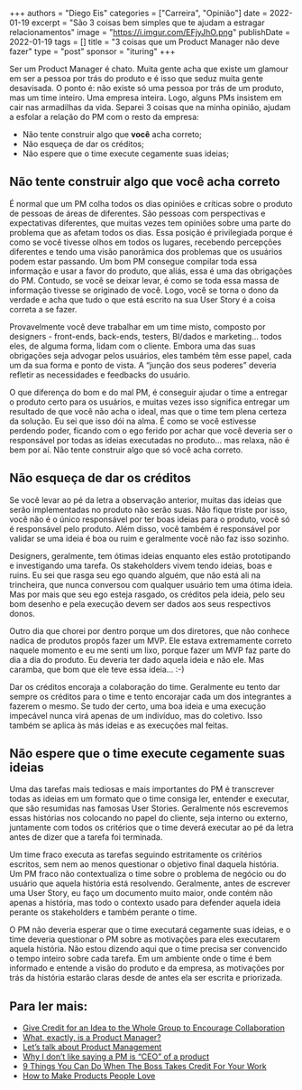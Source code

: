 +++
authors = "Diego Eis"
categories = ["Carreira", "Opinião"]
date = 2022-01-19
excerpt = "São 3 coisas bem simples que te ajudam a estragar relacionamentos"
image = "https://i.imgur.com/EFjyJhO.png"
publishDate = 2022-01-19
tags = []
title = "3 coisas que um Product Manager não deve fazer"
type = "post"
sponsor = "ituring"
+++

Ser um Product Manager é chato. Muita gente acha que existe um glamour em ser a pessoa por trás do produto e é isso que seduz muita gente desavisada. O ponto é: não existe só uma pessoa por trás de um produto, mas um time inteiro. Uma empresa inteira. Logo, alguns PMs insistem em cair nas armadilhas da vida. Separei 3 coisas que na minha opinião, ajudam a esfolar a relação do PM com o resto da empresa:

* Não tente construir algo que **você** acha correto;
* Não esqueça de dar os créditos;
* Não espere que o time execute cegamente suas ideias;

## Não tente construir algo que você acha correto

É normal que um PM colha todos os dias opiniões e críticas sobre o produto de pessoas de áreas de diferentes. São pessoas com perspectivas e expectativas diferentes, que muitas vezes tem opiniões sobre uma parte do problema que as afetam todos os dias. Essa posição é privilegiada porque é como se você tivesse olhos em todos os lugares, recebendo percepções diferentes e tendo uma visão panorâmica dos problemas que os usuários podem estar passando. Um bom PM consegue compilar toda essa informação e usar a favor do produto, que aliás, essa é uma das obrigações do PM. Contudo, se você se deixar levar, é como se toda essa massa de informação tivesse se originado de você. Logo, você se torna o dono da verdade e acha que tudo o que está escrito na sua User Story é a coisa correta a se fazer.

Provavelmente você deve trabalhar em um time misto, composto por designers - front-ends, back-ends, testers, BI/dados e marketing… todos eles, de alguma forma, lidam com o cliente. Embora uma das suas obrigações seja advogar pelos usuários, eles também têm esse papel, cada um da sua forma e ponto de vista. A “junção dos seus poderes” deveria refletir as necessidades e feedbacks do usuário.

O que diferença do bom e do mal PM, é conseguir ajudar o time a entregar o produto certo para os usuários, e muitas vezes isso significa entregar um resultado de que você não acha o ideal, mas que o time tem plena certeza da solução. Eu sei que isso dói na alma. É como se você estivesse perdendo poder, ficando com o ego ferido por achar que você deveria ser o responsável por todas as ideias executadas no produto… mas relaxa, não é bem por aí. Não tente construir algo que só você acha correto.

## Não esqueça de dar os créditos

Se você levar ao pé da letra a observação anterior, muitas das ideias que serão implementadas no produto não serão suas. Não fique triste por isso, você não é o único responsável por ter boas ideias para o produto, você só é responsável pelo produto. Além disso, você também é responsável por validar se uma ideia é boa ou ruim e geralmente você não faz isso sozinho.

Designers, geralmente, tem ótimas ideias enquanto eles estão prototipando e investigando uma tarefa. Os stakeholders vivem tendo ideias, boas e ruins. Eu sei que rasga seu ego quando alguém, que não está ali na trincheira, que nunca conversou com qualquer usuário tem uma ótima ideia. Mas por mais que seu ego esteja rasgado, os créditos pela ideia, pelo seu bom desenho e pela execução devem ser dados aos seus respectivos donos.

Outro dia que chorei por dentro porque um dos diretores, que não conhece nadica de produtos propôs fazer um MVP. Ele estava extremamente correto naquele momento e eu me senti um lixo, porque fazer um MVP faz parte do dia a dia do produto. Eu deveria ter dado aquela ideia e não ele. Mas caramba, que bom que ele teve essa ideia… :-)

Dar os créditos encoraja a colaboração do time. Geralmente eu tento dar sempre os créditos para o time e tento encorajar cada um dos integrantes a fazerem o mesmo. Se tudo der certo, uma boa ideia e uma execução impecável nunca virá apenas de um indivíduo, mas do coletivo. Isso também se aplica às más ideias e as execuções mal feitas.

## Não espere que o time execute cegamente suas ideias

Uma das tarefas mais tediosas e mais importantes do PM é transcrever todas as ideias em um formato que o time consiga ler, entender e executar, que são resumidas nas famosas User Stories. Geralmente nós escrevemos essas histórias nos colocando no papel do cliente, seja interno ou externo, juntamente com todos os critérios que o time deverá executar ao pé da letra antes de dizer que a tarefa foi terminada.

Um time fraco executa as tarefas seguindo estritamente os critérios escritos, sem nem ao menos questionar o objetivo final daquela história. Um PM fraco não contextualiza o time sobre o problema de negócio ou do usuário que aquela história está resolvendo. Geralmente, antes de escrever uma User Story, eu faço um documento muito maior, onde contém não apenas a história, mas todo o contexto usado para defender aquela ideia perante os stakeholders e também perante o time.

O PM não deveria esperar que o time executará cegamente suas ideias, e o time deveria questionar o PM sobre as motivações para eles executarem aquela história. Não estou dizendo aqui que o time precisa ser convencido o tempo inteiro sobre cada tarefa. Em um ambiente onde o time é bem informado e entende a visão do produto e da empresa, as motivações por trás da história estarão claras desde de antes ela ser escrita e priorizada.

## Para ler mais:

* [Give Credit for an Idea to the Whole Group to Encourage Collaboration](http://lifehacker.com/give-credit-for-an-idea-to-the-whole-group-to-encourage-1644737603)
* [What, exactly, is a Product Manager?](https://www.mindtheproduct.com/2011/10/what-exactly-is-a-product-manager/)
* [Let’s talk about Product Management](https://news.greylock.com/let-s-talk-about-product-management-d7bc5606e0c4)
* [Why I don’t like saying a PM is “CEO” of a product](https://medium.com/@joshelman/a-ceo-of-a-company-is-ultimately-responsible-for-setting-the-overall-vision-and-making-sure-the-29efc477e9f6)
* [9 Things You Can Do When The Boss Takes Credit For Your Work](https://www.forbes.com/sites/jacquelynsmith/2013/04/30/9-things-you-can-do-when-the-boss-takes-credit-for-your-work/#671cd68e7795)
* [How to Make Products People Love](https://www.mindtheproduct.com/2012/10/how-to-make-products-that-people-love/)